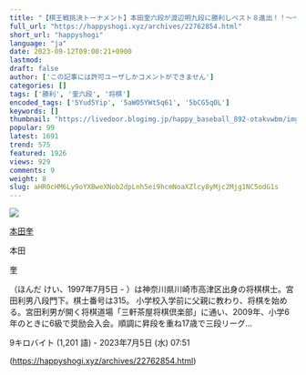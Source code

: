 ```yaml
---
title: "【棋王戦挑決トーナメント】本田奎六段が渡辺明九段に勝利しベスト８進出！！～～～。 : ハッピー将棋タイムズ"
full_url: "https://happyshogi.xyz/archives/22762854.html"
short_url: "happyshogi"
language: "ja"
date: 2023-09-12T09:00:21+0900
lastmod: 
draft: false
author: ['この記事には許可ユーザしかコメントができません']
categories: []
tags: ['勝利', '奎六段', '将棋']
encoded_tags: ['5Yud5Yip', '5aWO5YWt5q61', '5bCG5qOL']
keywords: []
thumbnail: "https://livedoor.blogimg.jp/happy_baseball_892-otakvwbm/imgs/7/5/7562ee1d-s.jpg"
popular: 99
latest: 1691
trend: 575
featured: 1926
views: 929
comments: 9
weight: 8
slug: aHR0cHM6Ly9oYXBweXNob2dpLnh5ei9hcmNoaXZlcy8yMjc2Mjg1NC5odG1s
---
```


![](https://livedoor.blogimg.jp/happy_baseball_892-otakvwbm/imgs/7/5/7562ee1d-s.jpg)

<div><a target='_blank' href='https://ja.wikipedia.org/wiki/%E6%9C%AC%E7%94%B0%E5%A5%8E' title='本田奎'><p>本田奎</p></a> <p class='searchresult'><p>本田</p> <p>奎</p>（ほんだ けい、1997年7月5日 - ）は神奈川県川崎市高津区出身の将棋棋士。宮田利男八段門下。棋士番号は315。 小学校入学前に父親に教わり、将棋を始める。宮田利男が開く将棋道場「三軒茶屋将棋倶楽部」に通い、2009年、小学6年のときに6級で奨励会入会。順調に昇段を重ね17歳で三段リーグ…</p> <p class='mw-search-result-data'>9キロバイト (1,201 語) - 2023年7月5日 (水) 07:51</p></div>

(https://happyshogi.xyz/archives/22762854.html)
